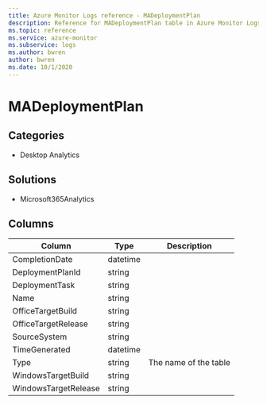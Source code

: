 ```yaml
---
title: Azure Monitor Logs reference - MADeploymentPlan
description: Reference for MADeploymentPlan table in Azure Monitor Logs.
ms.topic: reference
ms.service: azure-monitor
ms.subservice: logs
ms.author: bwren
author: bwren
ms.date: 10/1/2020
---
```


# MADeploymentPlan

 

## Categories

- Desktop Analytics
## Solutions

- Microsoft365Analytics




## Columns

|Column|Type|Description|
|---|---|---|
|CompletionDate|datetime||
|DeploymentPlanId|string||
|DeploymentTask|string||
|Name|string||
|OfficeTargetBuild|string||
|OfficeTargetRelease|string||
|SourceSystem|string||
|TimeGenerated|datetime||
|Type|string|The name of the table|
|WindowsTargetBuild|string||
|WindowsTargetRelease|string||
